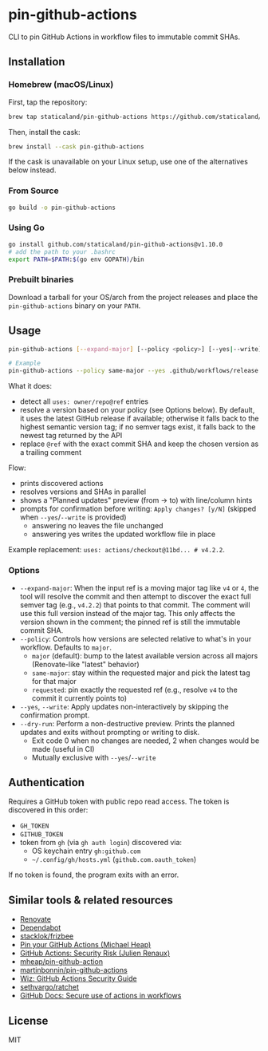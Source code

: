 # pin-github-actions

CLI to pin GitHub Actions in workflow files to immutable commit SHAs.

## Installation

### Homebrew (macOS/Linux)

First, tap the repository:

```bash
brew tap staticaland/pin-github-actions https://github.com/staticaland/pin-github-actions
```

Then, install the cask:

```bash
brew install --cask pin-github-actions
```

If the cask is unavailable on your Linux setup, use one of the alternatives below instead.

### From Source

```bash
go build -o pin-github-actions
```

### Using Go

```bash
go install github.com/staticaland/pin-github-actions@v1.10.0
# add the path to your .bashrc
export PATH=$PATH:$(go env GOPATH)/bin
```

### Prebuilt binaries

Download a tarball for your OS/arch from the project releases and place the `pin-github-actions` binary on your `PATH`.

## Usage

```bash
pin-github-actions [--expand-major] [--policy <policy>] [--yes|--write] [--dry-run] <workflow-file>

# Example
pin-github-actions --policy same-major --yes .github/workflows/release.yml
```

What it does:

- detect all `uses: owner/repo@ref` entries
- resolve a version based on your policy (see Options below). By default, it uses the latest GitHub release if available; otherwise it falls back to the highest semantic version tag; if no semver tags exist, it falls back to the newest tag returned by the API
- replace `@ref` with the exact commit SHA and keep the chosen version as a trailing comment

Flow:

- prints discovered actions
- resolves versions and SHAs in parallel
- shows a "Planned updates" preview (from → to) with line/column hints
- prompts for confirmation before writing: `Apply changes? [y/N]` (skipped when `--yes`/`--write` is provided)
  - answering no leaves the file unchanged
  - answering yes writes the updated workflow file in place

Example replacement: `uses: actions/checkout@11bd... # v4.2.2`.

### Options

- `--expand-major`: When the input ref is a moving major tag like `v4` or `4`, the tool will resolve the commit and then attempt to discover the exact full semver tag (e.g., `v4.2.2`) that points to that commit. The comment will use this full version instead of the major tag. This only affects the version shown in the comment; the pinned ref is still the immutable commit SHA.
- `--policy`: Controls how versions are selected relative to what's in your workflow. Defaults to `major`.
  - `major` (default): bump to the latest available version across all majors (Renovate-like "latest" behavior)
  - `same-major`: stay within the requested major and pick the latest tag for that major
  - `requested`: pin exactly the requested ref (e.g., resolve `v4` to the commit it currently points to)
- `--yes`, `--write`: Apply updates non-interactively by skipping the confirmation prompt.
- `--dry-run`: Perform a non-destructive preview. Prints the planned updates and exits without prompting or writing to disk.
  - Exit code 0 when no changes are needed, 2 when changes would be made (useful in CI)
  - Mutually exclusive with `--yes`/`--write`

## Authentication

Requires a GitHub token with public repo read access. The token is discovered in this order:

- `GH_TOKEN`
- `GITHUB_TOKEN`
- token from `gh` (via `gh auth login`) discovered via:
  - OS keychain entry `gh:github.com`
  - `~/.config/gh/hosts.yml` (`github.com.oauth_token`)

If no token is found, the program exits with an error.

## Similar tools & related resources

- [Renovate](https://github.com/renovatebot/renovate)
- [Dependabot](https://github.com/dependabot/dependabot-core)
- [stacklok/frizbee](https://github.com/stacklok/frizbee)
- [Pin your GitHub Actions (Michael Heap)](https://michaelheap.com/pin-your-github-actions/)
- [GitHub Actions: Security Risk (Julien Renaux)](https://julienrenaux.fr/2019/12/20/github-actions-security-risk/)
- [mheap/pin-github-action](https://github.com/mheap/pin-github-action)
- [martinbonnin/pin-github-actions](https://github.com/martinbonnin/pin-github-actions)
- [Wiz: GitHub Actions Security Guide](https://www.wiz.io/blog/github-actions-security-guide)
- [sethvargo/ratchet](https://github.com/sethvargo/ratchet)
- [GitHub Docs: Secure use of actions in workflows](https://docs.github.com/en/actions/reference/security/secure-use)

## License

MIT
